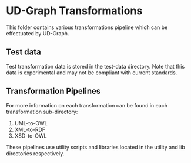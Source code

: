 # UD-Graph Transformations

This folder contains various transformations pipeline which can be effectuated by UD-Graph.

## Test data
Test transformation data is stored in the test-data directory. Note that this data is experimental and may not be compliant with current standards.

## Transformation Pipelines
For more information on each transformation can be found in each transformation sub-directory:
1. UML-to-OWL
2. XML-to-RDF
3. XSD-to-OWL

These pipelines use utility scripts and libraries located in the utility and lib directories respectively.
